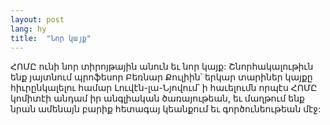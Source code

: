 ```yaml
---
layout: post
lang: hy
title:  "Նոր կայք"
---
```

ՀՈՄԸ ունի նոր տիրոյթային անուն եւ նոր կայք: Շնորհակալութիւն ենք յայտնում պրոֆեսոր Բեռնար Քուլիին՝ երկար տարիներ կայքը հիւրընկալելու համար Լուվէն-լա-Նյովում՝ ի հաւելումն որպէս ՀՈՄԸ կոմիտէի անդամ իր անգլիական ծառայութեան, եւ մաղթում ենք նրան ամենայն բարիք հետագայ կեանքում եւ գործունեութեան մէջ:
